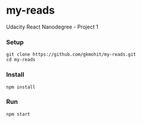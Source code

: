 # my-reads
Udacity React Nanodegree - Project 1
### Setup
```
git clone https://github.com/gkmohit/my-reads.git
cd my-reads
```
### Install
```
npm install
```
### Run
```
npm start
```